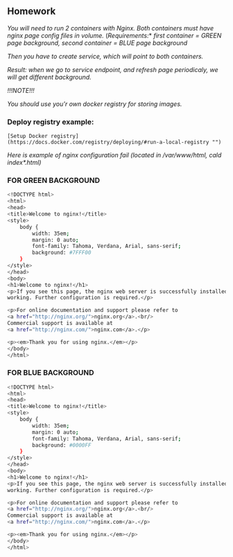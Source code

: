 ## Homework

_You will need to run 2 containers with Nginx._
_Both containers must have nginx page config files in volume._
(_Requirements:_*
	_first container = GREEN page background,_
	_second container = BLUE page background_

_Then you have to create service, which will point to both containers._

_Result:_
	_when we go to service endpoint, and refresh page periodicaly,_
	_we will get different background._
	
*!!!NOTE!!!*

_You should use you'r own docker registry for storing images._
### Deploy registry example: 
	[Setup Docker registry](https://docs.docker.com/registry/deploying/#run-a-local-registry "")
_Here is example of nginx configuration fail (located in /var/www/html, cald index*.html)_


### FOR GREEN BACKGROUND
```sh
<!DOCTYPE html>
<html>
<head>
<title>Welcome to nginx!</title>
<style>
    body {
        width: 35em;
        margin: 0 auto;
        font-family: Tahoma, Verdana, Arial, sans-serif;
        background: #7FFF00
    }
</style>
</head>
<body>
<h1>Welcome to nginx!</h1>
<p>If you see this page, the nginx web server is successfully installed and
working. Further configuration is required.</p>

<p>For online documentation and support please refer to
<a href="http://nginx.org/">nginx.org</a>.<br/>
Commercial support is available at
<a href="http://nginx.com/">nginx.com</a>.</p>

<p><em>Thank you for using nginx.</em></p>
</body>
</html>
```

### FOR BLUE BACKGROUND
```sh
<!DOCTYPE html>
<html>
<head>
<title>Welcome to nginx!</title>
<style>
    body {
        width: 35em;
        margin: 0 auto;
        font-family: Tahoma, Verdana, Arial, sans-serif;
        background: #0000FF
    }
</style>
</head>
<body>
<h1>Welcome to nginx!</h1>
<p>If you see this page, the nginx web server is successfully installed and
working. Further configuration is required.</p>

<p>For online documentation and support please refer to
<a href="http://nginx.org/">nginx.org</a>.<br/>
Commercial support is available at
<a href="http://nginx.com/">nginx.com</a>.</p>

<p><em>Thank you for using nginx.</em></p>
</body>
</html>
```